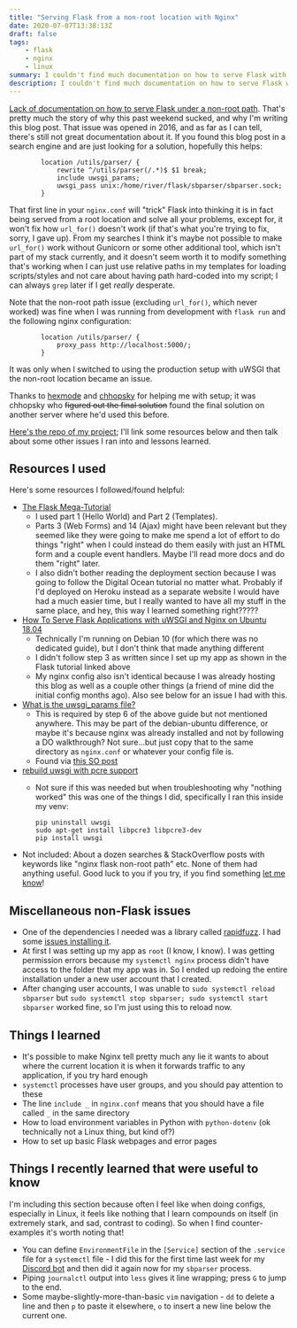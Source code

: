 ```yaml
---
title: "Serving Flask from a non-root location with Nginx"
date: 2020-07-07T13:38:13Z
draft: false
tags:
    - flask
    - nginx
    - linux
summary: I couldn't find much documentation on how to serve Flask with uWSGI and Nginx from a non-root location, so, here's some.
description: I couldn't find much documentation on how to serve Flask with uWSGI and Nginx from a non-root location, so, here's some.
---
```


[Lack of documentation on how to serve Flask under a non-root path](https://github.com/pallets/flask/issues/1714). That's pretty much the story of why this past weekend sucked, and why I'm writing this blog post. That issue was opened in 2016, and as far as I can tell, there's still not great documentation about it. If you found this blog post in a search engine and are just looking for a solution, hopefully this helps:

```
		location /utils/parser/ {
			rewrite ^/utils/parser(/.*)$ $1 break;
			include uwsgi_params;
			uwsgi_pass unix:/home/river/flask/sbparser/sbparser.sock;
		}
```
That first line in your `nginx.conf` will "trick" Flask into thinking it is in fact being served from a root location and solve all your problems, except for, it won't fix how `url_for()` doesn't work (if that's what you're trying to fix, sorry, I gave up). From my searches I think it's maybe not possible to make `url_for()` work without Gunicorn or some other additional tool, which isn't part of my stack currently, and it doesn't seem worth it to modify something that's working when I can just use relative paths in my templates for loading scripts/styles and not care about having path hard-coded into my script; I can always `grep` later if I get *really* desperate.

Note that the non-root path issue (excluding `url_for()`, which never worked) was fine when I was running from development with `flask run` and the following nginx configuration:

```
		location /utils/parser/ {
			proxy_pass http://localhost:5000/;
		}
```

It was only when I switched to using the production setup with uWSGI that the non-root location became an issue.

Thanks to [hexmode](https://twitter.com/hexmode) and [chhopsky](https://twitter.com/chhopsky) for helping me with setup; it was chhopsky who <s>figured out the final solution</s> found the final solution on another server where he'd used this before.

[Here's the repo of my project](https://github.com/RheingoldRiver/sb_parser); I'll link some resources below and then talk about some other issues I ran into and lessons learned.
## Resources I used
Here's some resources I followed/found helpful:
* [The Flask Mega-Tutorial](https://blog.miguelgrinberg.com/post/the-flask-mega-tutorial-part-i-hello-world)
    * I used part 1 (Hello World) and Part 2 (Templates).
    * Parts 3 (Web Forms) and 14 (Ajax) might have been relevant but they seemed like they were going to make me spend a lot of effort to do things "right" when I could instead do them easily with just an HTML form and a couple event handlers. Maybe I'll read more docs and do them "right" later.
    * I also didn't bother reading the deployment section because I was going to follow the Digital Ocean tutorial no matter what. Probably if I'd deployed on Heroku instead as a separate website I would have had a much easier time, but I really wanted to have all my stuff in the same place, and hey, this way I learned something right?????
* [How To Serve Flask Applications with uWSGI and Nginx on Ubuntu 18.04](https://www.digitalocean.com/community/tutorials/how-to-serve-flask-applications-with-uswgi-and-nginx-on-ubuntu-18-04)
  * Technically I'm running on Debian 10 (for which there was no dedicated guide), but I don't think that made anything different
  * I didn't follow step 3 as written since I set up my app as shown in the Flask tutorial linked above
  * My nginx config also isn't identical because I was already hosting this blog as well as a couple other things (a friend of mine did the initial config months ago). Also see below for an issue I had with this.
* [What is the uwsgi_params file?](https://uwsgi-docs.readthedocs.io/en/latest/Nginx.html#what-is-the-uwsgi-params-file)
  * This is required by step 6 of the above guide but not mentioned anywhere. This may be part of the debian-ubuntu difference, or maybe it's because nginx was already installed and not by following a DO walkthrough? Not sure...but just copy that to the same directory as `nginx.conf` or whatever your config file is.
  * Found via [this SO post](https://stackoverflow.com/questions/24132137/where-should-the-uwsgi-params-file-be-located-and-what-is-its-extension)
* [rebuild uwsgi with pcre support](https://stackoverflow.com/questions/21669354/rebuild-uwsgi-with-pcre-support)
  * Not sure if this was needed but when troubleshooting why "nothing worked" this was one of the things I did, specifically I ran this inside my venv:
  
        pip uninstall uwsgi
        sudo apt-get install libpcre3 libpcre3-dev
        pip install uwsgi
* Not included: About a dozen searches & StackOverflow posts with keywords like "nginx flask non-root path" etc. None of them had anything useful. Good luck to you if you try, if you find something [let me know](https://twitter.com/RheingoldRiver)!

## Miscellaneous non-Flask issues
* One of the dependencies I needed was a library called [rapidfuzz](https://github.com/maxbachmann/rapidfuzz). I had some [issues installing it](https://github.com/maxbachmann/rapidfuzz/issues/38).
* At first I was setting up my app as `root` (I know, I know). I was getting permission errors because my `systemctl nginx` process didn't have access to the folder that my app was in. So I ended up redoing the entire installation under a new user account that I created.
* After changing user accounts, I was unable to `sudo systemctl reload sbparser` but `sudo systemctl stop sbparser; sudo systemctl start sbparser` worked fine, so I'm just using this to reload now.

## Things I learned
* It's possible to make Nginx tell pretty much any lie it wants to about where the current location it is when it forwards traffic to any application, if you try hard enough
* `systemctl` processes have user groups, and you should pay attention to these
* The line `include _` in `nginx.conf` means that you should have a file called `_` in the same directory
* How to load environment variables in Python with `python-dotenv` (ok technically not a Linux thing, but kind of?)
* How to set up basic Flask webpages and error pages

## Things I recently learned that were useful to know
I'm including this section because often I feel like when doing configs, especially in Linux, it feels like nothing that I learn compounds on itself (in extremely stark, and sad, contrast to coding). So when I find counter-examples it's worth noting that!
* You can define `EnvironmentFile` in the `[Service]` section of the `.service` file for a `systemctl` file - I did this for the first time last week for my [Discord bot](https://github.com/RheingoldRiver/river-wiki-cogs) and then did it again now for my `sbparser` process.
* Piping `journalctl` output into `less` gives it line wrapping; press `G` to jump to the end.
* Some maybe-slightly-more-than-basic `vim` navigation - `dd` to delete a line and then `p` to paste it elsewhere, `o` to insert a new line below the current one.